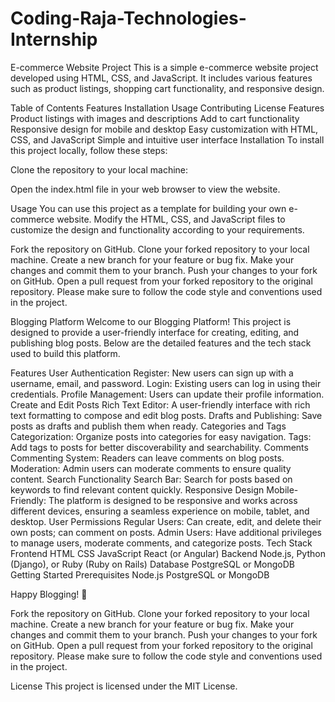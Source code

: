 # Coding-Raja-Technologies-Internship
E-commerce Website Project
This is a simple e-commerce website project developed using HTML, CSS, and JavaScript. It includes various features such as product listings, shopping cart functionality, and responsive design.

Table of Contents
Features
Installation
Usage
Contributing
License
Features
Product listings with images and descriptions
Add to cart functionality
Responsive design for mobile and desktop
Easy customization with HTML, CSS, and JavaScript
Simple and intuitive user interface
Installation
To install this project locally, follow these steps:

Clone the repository to your local machine:

Open the index.html file in your web browser to view the website.

Usage
You can use this project as a template for building your own e-commerce website. Modify the HTML, CSS, and JavaScript files to customize the design and functionality according to your requirements.



Fork the repository on GitHub.
Clone your forked repository to your local machine.
Create a new branch for your feature or bug fix.
Make your changes and commit them to your branch.
Push your changes to your fork on GitHub.
Open a pull request from your forked repository to the original repository.
Please make sure to follow the code style and conventions used in the project.

Blogging Platform
Welcome to our Blogging Platform! This project is designed to provide a user-friendly interface for creating, editing, and publishing blog posts. Below are the detailed features and the tech stack used to build this platform.

Features
User Authentication
Register: New users can sign up with a username, email, and password.
Login: Existing users can log in using their credentials.
Profile Management: Users can update their profile information.
Create and Edit Posts
Rich Text Editor: A user-friendly interface with rich text formatting to compose and edit blog posts.
Drafts and Publishing: Save posts as drafts and publish them when ready.
Categories and Tags
Categorization: Organize posts into categories for easy navigation.
Tags: Add tags to posts for better discoverability and searchability.
Comments
Commenting System: Readers can leave comments on blog posts.
Moderation: Admin users can moderate comments to ensure quality content.
Search Functionality
Search Bar: Search for posts based on keywords to find relevant content quickly.
Responsive Design
Mobile-Friendly: The platform is designed to be responsive and works across different devices, ensuring a seamless experience on mobile, tablet, and desktop.
User Permissions
Regular Users: Can create, edit, and delete their own posts; can comment on posts.
Admin Users: Have additional privileges to manage users, moderate comments, and categorize posts.
Tech Stack
Frontend
HTML
CSS
JavaScript
React (or Angular)
Backend
Node.js, Python (Django), or Ruby (Ruby on Rails)
Database
PostgreSQL or MongoDB
Getting Started
Prerequisites
Node.js
PostgreSQL or MongoDB


Happy Blogging! 🚀


Fork the repository on GitHub.
Clone your forked repository to your local machine.
Create a new branch for your feature or bug fix.
Make your changes and commit them to your branch.
Push your changes to your fork on GitHub.
Open a pull request from your forked repository to the original repository.
Please make sure to follow the code style and conventions used in the project.

License
This project is licensed under the MIT License.
